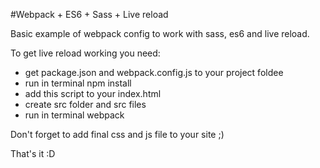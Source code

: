 #Webpack + ES6 + Sass + Live reload

Basic example of webpack config to work with sass, es6 and live reload.

To get live reload working you need:
- get package.json and webpack.config.js to your project foldee
- run in terminal npm install
- add this script <script src="http://localhost:35729/livereload.js"></script> to your index.html
- create src folder and src files
- run in terminal webpack


Don't forget to add final css and js file to your site ;)

That's it :D